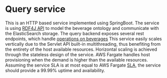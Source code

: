 # Query service

This is an HTTP based service implemented using SpringBoot. The service is using [RDF4J API](https://rdf4j.org/documentation/) to model the beverage ontology and communicate 
with the ElasticSearch storage. 
The query backend exposes several rest endpoints, which handle [operations on beverages](https://app.swaggerhub.com/apis-docs/BEM-Project/BEM/1.0.0#/Beverage)
This service easily scales vertically due to the Servlet API built-in multithreading, thus benefiting from the entirety of the host available resources.
Horizontal scaling is achieved through the stateless design of the service. AWS Fargate handles host provisioning when the demand is higher than the available
resources. 
Assuming the service SLA is at most equal to AWS Fargate [SLA](https://aws.amazon.com/about-aws/whats-new/2017/12/amazon-compute-service-level-agreement-extended-to-amazon-ecs-and-aws-fargate/),
the service should provide a 99.99% uptime and availability.
